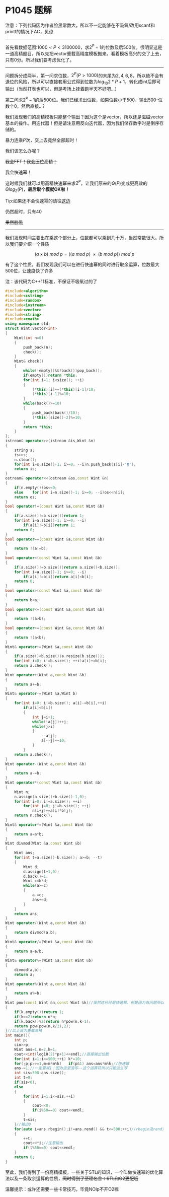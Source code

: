 # P1045 题解

注意：下列代码因为作者脸黑常数大，所以不一定能够在不吸氧/改用scanf和printf的情况下AC，见谅

---

首先看数据范围:$1000<P<3100000$，求$2^P-1$的位数及后500位。很明显这是一道高精题目，所以先把vector重载高精度模板搬来。看着模板高兴的交了上去，只有0分。所以我们要考虑优化了。

---

问题拆分成两半，第一问求位数，$2^P(P>1000)$的末尾为$2,4,6,8$，所以绝不会有退位的风险，所以可以直接套用公式得到位数为$log_{10}2*P+1$，转化成int后即可输出（当然打表也可以，但是考场上挂着跑半天不好吧...）

第二问求$2^P-1$的后500位。我们已经求出位数，如果位数小于500，输出500-位数个0，然后直接...?

我们发现我们的高精模板只能整个输出？因为这个是vector，所以还是滋磁vector基本的操作。用迭代器！但是请注意用反向迭代器，因为我们储存数字时是倒序存储的。

暴力连乘$P$次，交上去竟然全部超时！

我们该怎么办呢？

~~我会FFT！我会压位高精！~~

我会快速幂！

这时候我们就可以用高精快速幂来求$2^P$，让我们原来的$\Theta (P)$变成更高效的$\Theta log_2(P)$，__最后取个模就OK啦！__

Tip:如果还不会快速幂的请往[这边](https://www.luogu.org/problemnew/show/P1226)

仍然超时，只有40

~~果然脸黑~~

---

我们发现时间主要出在乘这个部分上，位数都可以乘到几十万，当然常数很大。所以我们要介绍一个性质

$$(a \times b)\text{ }mod\text{ }p=((a\text{ }mod\text{ }p) \text{ }\times \text{ }(b\text{ }mod\text{ }p))\text{ }mod \text{ }p$$

有了这个性质，我们发现我们可以在进行快速幂的同时进行取余运算，位数最大500位，让速度快了许多

注：该代码为C++11标准，不保证不吸氧过的了

```cpp
#include<algorithm>
#include<cstring>
#include<random>
#include<iostream>
#include<vector>
#include<string>
#include<cmath>
using namespace std;
struct Wint:vector<int>
{
    Wint(int n=0)
    {
        push_back(n);
        check();
    }
    Wint& check()
    {
        while(!empty()&&!back())pop_back();
        if(empty())return *this;
        for(int i=1; i<size(); ++i)
        {
            (*this)[i]+=(*this)[i-1]/10;
            (*this)[i-1]%=10;
        }
        while(back()>=10)
        {
            push_back(back()/10);
            (*this)[size()-2]%=10;
        }
        return *this;
    }
};
istream& operator>>(istream &is,Wint &n)
{
    string s;
    is>>s;
    n.clear();
    for(int i=s.size()-1; i>=0; --i)n.push_back(s[i]-'0');
    return is;
}
ostream& operator<<(ostream &os,const Wint &n)
{
    if(n.empty())os<<0;
    else	for(int i=n.size()-1; i>=0; --i)os<<n[i];
    return os;
}
bool operator!=(const Wint &a,const Wint &b)
{
    if(a.size()!=b.size())return 1;
    for(int i=a.size()-1; i>=0; --i)
        if(a[i]!=b[i])return 1;
    return 0;
}
bool operator==(const Wint &a,const Wint &b)
{
    return !(a!=b);
}
bool operator<(const Wint &a,const Wint &b)
{
    if(a.size()!=b.size())return a.size()<b.size();
    for(int i=a.size()-1; i>=0; --i)
        if(a[i]!=b[i])return a[i]<b[i];
    return 0;
}
bool operator>(const Wint &a,const Wint &b)
{
    return b<a;
}
bool operator<=(const Wint &a,const Wint &b)
{
    return !(a>b);
}
bool operator>=(const Wint &a,const Wint &b)
{
    return !(a<b);
}
Wint& operator+=(Wint &a,const Wint &b)
{
    if(a.size()<b.size())a.resize(b.size());
    for(int i=0; i!=b.size(); ++i)a[i]+=b[i];
    return a.check();
}
Wint operator+(Wint a,const Wint &b)
{
    return a+=b;
}
Wint& operator-=(Wint &a,Wint b)
{
    for(int i=0; i!=b.size(); a[i]-=b[i],++i)
        if(a[i]<b[i])
        {
            int j=i+1;
            while(!a[j])++j;
            while(j>i)
            {
                --a[j];
                a[--j]+=10;
            }
        }
    return a.check();
}
Wint operator-(Wint a,const Wint &b)
{
    return a-=b;
}
Wint operator*(const Wint &a,const Wint &b)
{
    Wint n;
    n.assign(a.size()+b.size()-1,0);
    for(int i=0; i!=a.size(); ++i)
        for(int j=0; j!=b.size(); ++j)
            n[i+j]+=a[i]*b[j];
    return n.check();
}
Wint& operator*=(Wint &a,const Wint &b)
{
    return a=a*b;
}
Wint divmod(Wint &a,const Wint &b)
{
    Wint ans;
    for(int t=a.size()-b.size(); a>=b; --t)
    {
        Wint d;
        d.assign(t+1,0);
        d.back()=1;
        Wint c=b*d;
        while(a>=c)
        {
            a-=c;
            ans+=d;
        }
    }
    return ans;
}
Wint operator/(Wint a,const Wint &b)
{
    return divmod(a,b);
}
Wint& operator/=(Wint &a,const Wint &b)
{
    return a=a/b;
}
Wint& operator%=(Wint &a,const Wint &b)
{
    divmod(a,b);
    return a;
}
Wint operator%(Wint a,const Wint &b)
{
    return a%=b;
}
Wint pow(const Wint &n,const Wint &k)//虽然这已经是快速幂，但是因为有问题所以还是不要用啦
{
    if(k.empty())return 1;
    if(k==2)return n*n;
    if(k.back()%2)return n*pow(n,k-1);
    return pow(pow(n,k/2),2);
}//以上皆为重载高精
int main(){
    int p;
    cin>>p;
    Wint ans=1,m=2,k=1;
    cout<<int(log10(2)*p+1)<<endl;//直接输出位数
    for(int i=1;i<=500;++i)	k*=10;
    for(;p;p>>=1,m=m*m%k)	if(p&1)	ans=ans*m%k;//快速幂
    ans-=1;//一定要减1！因为这里没写--这个运算符所以只能这么写
    int sis=500-ans.size();
    int t=0;
    if(sis<0);
    else
	{
		for(int i=1;i<=sis;++i)
	    {
	        cout<<0;
	        if(i%50==0)	cout<<endl;
	    }
		t=sis;
	}//输出0
    for(auto i=ans.rbegin();i!=ans.rend() && t<=500;++i)//rbegin及rend为反向迭代器，其实就是倒着输出
    {
        ++t;
        cout<<*i;//注意输出
        if(t%50==0)	cout<<endl;
    }
    return 0;
}
```

至此，我们得到了一份高精模板，一些关于STL的知识，一个叫做快速幂的优化算法以及一条取余运算的性质，~~同时得到了至理名言：STL和O2更配哦~~

温馨提示：或许还需要一些卡常技巧，毕竟NOIp不开O2嘛